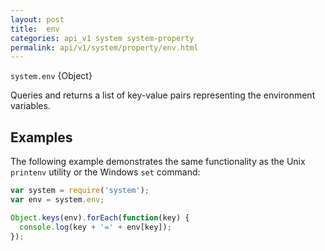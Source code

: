 ```yaml
---
layout: post
title:  env
categories: api_v1 system system-property
permalink: api/v1/system/property/env.html
---
```


`system.env` {Object}

Queries and returns a list of key-value pairs representing the environment variables.

## Examples

The following example demonstrates the same functionality as the Unix `printenv` utility or the Windows `set` command:

```javascript
var system = require('system');
var env = system.env;

Object.keys(env).forEach(function(key) {
  console.log(key + '=' + env[key]);
});
```








